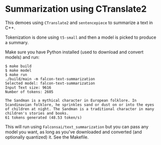 # Summarization using CTranslate2

This demoes using `CTranslate2` and `sentencepiece` to summarize a text in C++.

Tokenization is done using `t5-small` and then a model is picked to produce a summary.

Make sure you have Python installed (used to download and convert models) and run:

```
$ make build
$ make model
$ make run
./build/main -m falcon-text-summarization
Selected model: falcon-text-summarization
Input Text size: 9616
Number of tokens: 2605

The Sandman is a mythical character in European folklore. In Scandinavian folklore, he sprinkles sand or dust on or into the eyes of children at night. The Sandman is a traditional character in many children's stories and books.
61 tokens generated (48.53 token/s)
```

This will run using `Falconsai/text_summarization` but you can pass any model you want,
as long as you've downloaded and converted (and optionally quantized) it.
See the Makefile.
